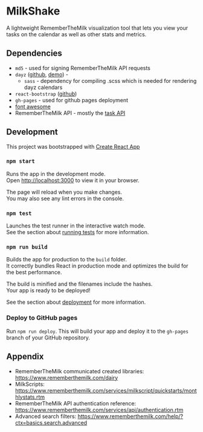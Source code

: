 # MilkShake

A lightweight RememberTheMilk visualization tool that lets you view your tasks on the calendar as well as other stats and metrics.

## Dependencies

- `md5` - used for signing RememberTheMilk API requests
- `dayz` ([github](https://github.com/nathanstitt/dayz), [demo](https://github.com/nathanstitt/dayz/blob/master/demo.jsx)) - 
  - `sass` - dependency for compiling .scss which is needed for rendering dayz calendars
- `react-bootstrap` ([github](https://react-bootstrap.github.io))
- `gh-pages` - used for github pages deployment
- [font awesome](https://fontawesome.com/v4/examples/)
- RememberTheMilk API - mostly the [task API](https://www.rememberthemilk.com/services/milkscript/methods/?ctx=rtm.Task#getList)

## Development

This project was bootstrapped with [Create React App](https://github.com/facebook/create-react-app)

### `npm start`

Runs the app in the development mode.\
Open [http://localhost:3000](http://localhost:3000) to view it in your browser.

The page will reload when you make changes.\
You may also see any lint errors in the console.

### `npm test`

Launches the test runner in the interactive watch mode.\
See the section about [running tests](https://facebook.github.io/create-react-app/docs/running-tests) for more information.

### `npm run build`

Builds the app for production to the `build` folder.\
It correctly bundles React in production mode and optimizes the build for the best performance.

The build is minified and the filenames include the hashes.\
Your app is ready to be deployed!

See the section about [deployment](https://facebook.github.io/create-react-app/docs/deployment) for more information.

### Deploy to GitHub pages

Run `npm run deploy`. This will build your app and deploy it to the `gh-pages` branch of your GitHub repository.

## Appendix

- RememberTheMilk communicated created libraries: https://www.rememberthemilk.com/dairy
- MilkScripts: https://www.rememberthemilk.com/services/milkscript/quickstarts/monthlystats.rtm
- RememberTheMilk API authentication reference: https://www.rememberthemilk.com/services/api/authentication.rtm
- Advanced search filters: https://www.rememberthemilk.com/help/?ctx=basics.search.advanced


